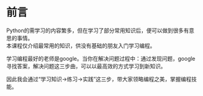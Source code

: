 # 前言

Python的需学习的内容繁多，但在学习了部分常用知识后，便可以做到很多有意思的事情。  
本课程仅介绍最常用的知识，供没有基础的朋友入门学习编程。

学习编程最好的老师是google。当你在解决问题过程中：通过发现问题，google寻找答案，解决问题这三步曲，可以以最高效的方式学习到新知识。

因此我会通过“学习知识-&gt;练习-&gt;实践”这三步，带大家领略编程之美，掌握编程技能。




